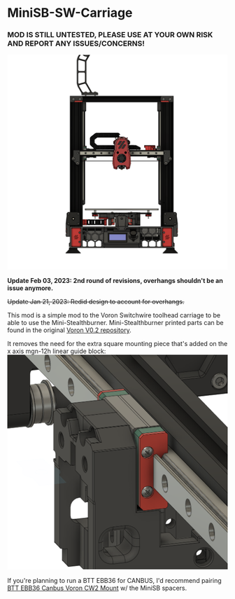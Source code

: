 # MiniSB-SW-Carriage
### MOD IS STILL UNTESTED, PLEASE USE AT YOUR OWN RISK AND REPORT ANY ISSUES/CONCERNS!

![EW_MINI_SB](https://github.com/SpoopySnek/MiniSB-SW-Carriage/blob/main/IMG/EW_MINI_SB.png)

**Update Feb 03, 2023: 2nd round of revisions, overhangs shouldn't be an issue anymore.**

~~Update Jan 21, 2023: Redid design to account for overhangs.~~

This mod is a simple mod to the Voron Switchwire toolhead carriage to be able to use the Mini-Stealthburner. Mini-Stealthburner printed parts can be found in the original [Voron V0.2 repository](https://github.com/VoronDesign/Voron-0).

It removes the need for the extra square mounting piece that's added on the x axis mgn-12h linear guide block:
![EW_MINI_SB_CARRIAGE_MOUNTING](https://github.com/SpoopySnek/MiniSB-SW-Carriage/blob/main/IMG/EW_MINI_SB_CARRIAGE_MOUNTING.png)

If you're planning to run a BTT EBB36 for CANBUS, I'd recommend pairing [BTT EBB36 Canbus Voron CW2 Mount](https://www.printables.com/model/320325-btt-ebb36-canbus-voron-cw2-mount-moons-pancake-mot) w/ the MiniSB spacers.
